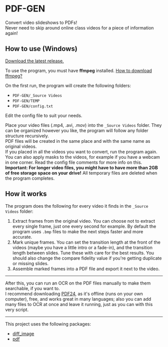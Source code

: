 # PDF-GEN
Convert video slideshows to PDFs!\
Never need to skip around online class videos for a piece of information again!

## How to use (Windows)

[Download the latest release.](https://github.com/RedyAu/pdf_gen/releases)

To use the program, you must have **ffmpeg** installed. [How to download ffmpeg?](https://www.wikihow.com/Install-FFmpeg-on-Windows)

On the first run, the program will create the following folders:
 - `PDF-GEN/_Source Videos`
 - `PDF-GEN/TEMP`
 - `PDF-GEN/config.txt`

Edit the config file to suit your needs.

Place your video files (.mp4, .avi, .mov) into the `_Source Videos` folder. They can be organized however you like, the program will follow any folder structure recursively.\
PDF files will be created in the same place and with the same name as original videos.\
If you placed in all the videos you want to convert, run the program again.\
You can also apply masks to the videos, for example if you have a webcam in one corner. Read the config file comments for more info on this.\
**Important: For longer video files, you might have to have more than 2GB of free storage space on your drive!** All temporary files are deleted when the program completes.

## How it works
The program does the following for every video it finds in the `_Source Videos` folder:
 1. Extract frames from the original video. You can choose not to extract every single frame, just one every second for example. By default the program uses `.bmp` files to make the next steps faster and more accurate.
 2. Mark unique frames. You can set the transition length at the front of the videos (maybe you have a little intro or a fade-in), and the transition length between slides. Tune these with care for the best results. You should also change the compare fidelity value if you're getting duplicate or missing slides.
 3. Assemble marked frames into a PDF file and export it next to the video.

---

After this, you can run an OCR on the PDF files manually to make them searchable, if you want to.\
I recommend downloading [PDF24](https://www.pdf24.org/), as it's offline (runs on your own computer), free, and works great in many languages; also you can add many files to OCR at once and leave it running, just as you can with this very script.

---
This project uses the following packages:
 - [diff_image](https://pub.dev/packages/diff_image)
 - [pdf](https://pub.dev/packages/pdf)
